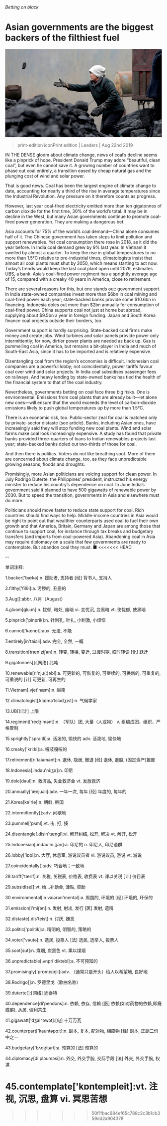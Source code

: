 ###### Betting on black

# Asian governments are the biggest backers of the filthiest fuel 

![image](images/20190824_LDP002_0.jpg) 

> print-edition iconPrint edition | Leaders | Aug 22nd 2019 

IN THE DENSE gloom about climate change, news of coal’s decline seems like a pinprick of hope. President Donald Trump may adore “beautiful, clean coal”, but even he cannot save it. A growing number of countries want to phase out coal entirely, a transition eased by cheap natural gas and the plunging cost of wind and solar power. 

That is good news. Coal has been the largest engine of climate change to date, accounting for nearly a third of the rise in average temperatures since the Industrial Revolution. Any pressure on it therefore counts as progress. 

However, last year coal-fired electricity emitted more than ten gigatonnes of carbon dioxide for the first time, 30% of the world’s total. It may be in decline in the West, but many Asian governments continue to promote coal-fired power generation. They are making a dangerous bet. 

Asia accounts for 75% of the world’s coal demand—China alone consumes half of it. The Chinese government has taken steps to limit pollution and support renewables. Yet coal consumption there rose in 2018, as it did the year before. In India coal demand grew by 9% last year. In Vietnam it swelled by almost a quarter. To keep the rise in global temperatures to no more than 1.5°C relative to pre-industrial times, climatologists insist that almost all coal plants must shut by 2050, which means starting to act now. Today’s trends would keep the last coal plant open until 2079, estimates UBS, a bank. Asia’s coal-fired power regiment has a sprightly average age of 15, compared with a creaky 40 years in America, close to retirement. 

There are several reasons for this, but one stands out: government support. In India state-owned companies invest more than $6bn in coal mining and coal-fired power each year; state-backed banks provide some $10.6bn in financing. Indonesia doles out more than $2bn annually for consumption of coal-fired power. China supports coal not just at home but abroad, supplying about $9.5bn a year in foreign funding. Japan and South Korea finance coal projects outside their borders, too. 

Government support is hardly surprising. State-backed coal firms make money and create jobs. Wind turbines and solar panels provide power only intermittently; for now, dirtier power plants are needed as back up. Gas is pummelling coal in America, but remains a bit-player in India and much of South-East Asia, since it has to be imported and is relatively expensive. 

Disentangling coal from the region’s economies is difficult. Indonesian coal companies are a powerful lobby; not coincidentally, power tariffs favour coal over wind and solar projects. In India coal subsidises passenger fees on railways. And heavy lending by state-owned banks has tied the health of the financial system to that of the coal industry. 

Nevertheless, governments betting on coal face three big risks. One is environmental. Emissions from coal plants that are already built—let alone new ones—will ensure that the world exceeds the level of carbon-dioxide emissions likely to push global temperatures up by more than 1.5°C. 

There is an economic risk, too. Public-sector zeal for coal is matched only by private-sector distaste (see article). Banks, including Asian ones, have increasingly said they will stop funding new coal plants. Wind and solar farms make coal look increasingly expensive. A study has found that private banks provided three-quarters of loans to Indian renewables projects last year; state-backed banks doled out two-thirds of those for coal. 

And then there is politics. Voters do not like breathing soot. More of them are concerned about climate change, too, as they face unpredictable growing seasons, floods and droughts. 

Promisingly, more Asian politicians are voicing support for clean power. In July Rodrigo Duterte, the Philippines’ president, instructed his energy minister to reduce his country’s dependence on coal. In June India’s government said it planned to have 500 gigawatts of renewable power by 2030. But to speed the transition, governments in Asia and elsewhere must do more. 

Politicians should move faster to reduce state support for coal. Rich countries should find ways to help. Middle-income countries in Asia would be right to point out that wealthier counterparts used coal to fuel their own growth and that America, Britain, Germany and Japan are among those that continue to support coal, for instance through tax breaks and budgetary transfers (and imports from coal-powered Asia). Abandoning coal in Asia may require diplomacy on a scale that few governments are ready to contemplate. But abandon coal they must. ■ 
<<<<<<< HEAD

-- 

 单词注释:

1.backer['bækә]:n. 援助者, 支持者 [经] 背书人, 支持人 

2.filthy['filθi]:a. 污秽的, 丑恶的 

3.Aug[]:abbr. 八月（August） 

4.gloom[glu:m]:n. 忧郁, 暗处, 幽暗 vi. 变忧沉, 变黑暗 vt. 使忧郁, 使黑暗 

5.pinprick['pinprik]:n. 针刺孔, 针扎, 小刺激, 小烦恼 

6.cannot['kænɒt]:aux. 无法, 不能 

7.entirely[in'taiәli]:adv. 完全, 全然, 一概 

8.transition[træn'ziʃәn]:n. 转变, 转换, 变迁, 过渡时期, 临时转调 [化] 跃迁 

9.gigatonnes[]:[网络] 兆吨 

10.renewable[ri'nju(:)әbl]:a. 可更新的, 可恢复的, 可继续的, 可换新的, 可重复的, 可重说的 [计] 可更新, 可再生的 

11.Vietnam[.vjet'næm]:n. 越南 

12.climatologist[ˌklaɪməˈtɔlədʒɪst]:n. 气候学家 

13.UB[]:[计] 上限 

14.regiment['redʒimәnt]:n. （军队）团, 大量（人或物） v. 组编成团，组织，严格管制 

15.sprightly['spraitli]:a. 活泼的, 愉快的 adv. 活泼地, 愉快地 

16.creaky['kri:ki]:a. 嘎吱嘎吱的 

17.retirement[ri'taiәmәnt]:n. 退休, 隐居, 撤退 [经] 退休, 退股, (固定资产)报废 

18.Indonesia[.indәu'ni:ʒә]:n. 印尼 

19.dole[dәul]:n. 救济品, 失业救济金 vt. 发放救济 

20.annually['ænjuәli]:adv. 一年一次, 每年 [经] 年度的, 每年的 

21.Korea[kә'riә]:n. 朝鲜, 韩国 

22.intermittently[]:adv. 间歇地 

23.pummel['pʌml]:vt. 击, 打, 揍 

24.disentangle[.disin'tængl]:vi. 解开纠结, 松开, 解决 vt. 解开, 松开 

25.Indonesian[.indәu'ni:ʒәn]:a. 印尼的 n. 印尼人, 印尼语群 

26.lobby['lɒbi]:n. 大厅, 休息室, 游说议员者 vi. 游说议员, 游说 vt. 游说 

27.coincidentally[]:adv. 巧合地；一致地 

28.tariff['tærif]:n. 关税, 关税表, 价格表, 收费表 vt. 课以关税 [计] 价目表 

29.subsidise[]:vt. 给...补助金, 津贴, 资助 

30.environmental[in.vaiәrәn'mentәl]:a. 周围的, 环境的 [经] 环境的, 环保的 

31.emission[i'miʃәn]:n. 发射, 射出, 发行 [医] 发射, 遗精 

32.distaste[.dis'teist]:n. 讨厌, 嫌恶 

33.politic['pɒlitik]:a. 精明的, 明智的, 策略的 

34.voter['vәutә]:n. 选民, 投票人 [法] 选民, 选举人, 投票人 

35.soot[sut]:n. 煤烟, 炭黑色 vt. 熏以煤烟 

36.unpredictable[.ʌnpri'diktәbl]:a. 不可预知的 

37.promisingly['prɒmɪsɪŋli]:adv. （通常只是开头）给人以希望地, 良好地 

38.Rodrigo[]:n. 罗德里戈（歌曲名称） 

39.duterte[]:[网络] 迪泰特 

40.dependence[di'pendәns]:n. 依赖, 依存, 信赖 [医] 依赖(如对药物的依赖,即瘾或癖), 从属, 偏利共生 

41.gigawatt['dʒai^әwɔt]:[电] 十万万瓦 

42.counterpart['kauntәpɑ:t]:n. 副本, 复本, 配对物, 相应物 [经] 副本, 正副二份中之一 

43.budgetary['bʌdʒitәri]:a. 预算的 [法] 预算的 

44.diplomacy[di'plәumәsi]:n. 外交, 外交手腕, 交际手段 [法] 外交, 外交手腕, 权谋 

45.contemplate['kɒntempleit]:vt. 注视, 沉思, 盘算 vi. 冥思苦想 
=======
>>>>>>> 50f1fbac684ef65c788c2c3b1cb359dd2a904378

